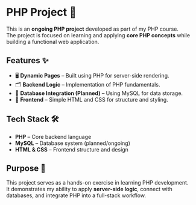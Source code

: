 # PHP Project 🐘

This is an **ongoing PHP project** developed as part of my PHP course.  
The project is focused on learning and applying **core PHP concepts** while building a functional web application.  

## Features ✨
- 🖥️ **Dynamic Pages** – Built using PHP for server-side rendering.  
- 🗂️ **Backend Logic** – Implementation of PHP fundamentals.  
- 💾 **Database Integration (Planned)** – Using MySQL for data storage.  
- 🎨 **Frontend** – Simple HTML and CSS for structure and styling.  

## Tech Stack 🛠️
- **PHP** – Core backend language  
- **MySQL** – Database system (planned/ongoing)  
- **HTML & CSS** – Frontend structure and design  

## Purpose 📌
This project serves as a hands-on exercise in learning PHP development.  
It demonstrates my ability to apply **server-side logic**, connect with databases, and integrate PHP into a full-stack workflow.  
